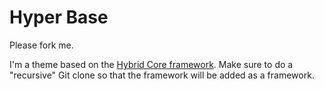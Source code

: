 # Hyper Base

Please fork me.  

I'm a theme based on the [Hybrid Core framework](http://themehybrid.com/hybrid-core).  Make sure to do a "recursive" Git clone so that the framework will be added as a framework.
